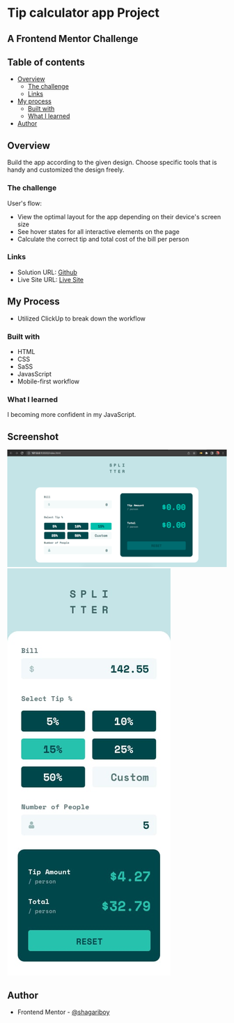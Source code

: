 # Tip calculator app Project

## A Frontend Mentor Challenge

## Table of contents

- [Overview](#overview)
  - [The challenge](#the-challenge)
  - [Links](#links)
- [My process](#my-process)
  - [Built with](#built-with)
  - [What I learned](#what-i-learned)
- [Author](#author)

## Overview

Build the app according to the given design. Choose specific tools that is handy and customized the design freely.

### The challenge

User's flow:

- View the optimal layout for the app depending on their device's screen size
- See hover states for all interactive elements on the page
- Calculate the correct tip and total cost of the bill per person

### Links

- Solution URL: [Github](https://github.com/shagariboy/calculator-app-fc)
- Live Site URL: [Live Site](https://peppy-syrniki-0339ad.netlify.app/)

## My Process

- Utilized ClickUp to break down the workflow

### Built with

- HTML
- CSS
- SaSS
- JavasScript
- Mobile-first workflow

### What I learned

I becoming more confident in my JavaScript.


## Screenshot

![TipCalculator](desktop-preview.png)
![TipCalculator](mobile-design.jpg)

## Author

- Frontend Mentor - [@shagariboy](https://www.frontendmentor.io/profile/shagariboy)
